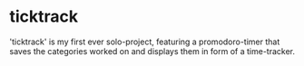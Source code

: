 # ticktrack
'ticktrack' is my first ever solo-project, featuring a promodoro-timer that saves the categories worked on and displays them in form of a time-tracker.
